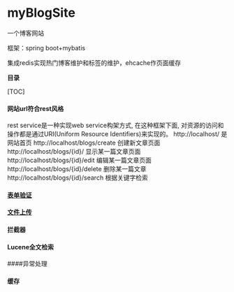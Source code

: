 # myBlogSite
一个博客网站

框架：spring boot+mybatis

集成redis实现热门博客维护和标签的维护，ehcache作页面缓存

**目录**

[TOC]

#### 网站url符合rest风格
rest service是一种实现web service构架方式, 在这种框架下面, 对资源的访问和操作都是通过URI(Uniform Resource Identifiers)来实现的。
http://localhost/ 是网站首页
http://localhost/blogs/create 创建新文章页面
http://localhost/blogs/{id}/ 显示某一篇文章页面
http://localhost/blogs/{id}/edit 编辑某一篇文章页面
http://localhost/blogs/{id}/delete 删除某一篇文章
http://localhost/blogs/{id}/search 根据关键字检索


#### [表单验证](https://github.com/yuanrw/Blog/blob/master/note/valid.md)

#### [文件上传](https://github.com/yuanrw/Blog/blob/master/note/file.md)

#### 拦截器

#### Lucene全文检索

####异常处理

#### 缓存
